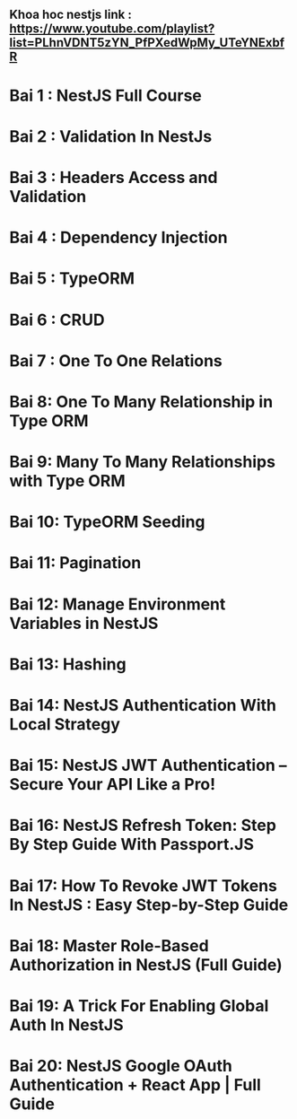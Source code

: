 ## Khoa hoc nestjs link : https://www.youtube.com/playlist?list=PLhnVDNT5zYN_PfPXedWpMy_UTeYNExbfR

# Bai 1 : NestJS Full Course

# Bai 2 : Validation In NestJs

# Bai 3 : Headers Access and Validation

# Bai 4 : Dependency Injection

# Bai 5 : TypeORM

# Bai 6 : CRUD

# Bai 7 : One To One Relations

# Bai 8: One To Many Relationship in Type ORM

# Bai 9: Many To Many Relationships with Type ORM

# Bai 10: TypeORM Seeding

# Bai 11: Pagination

# Bai 12: Manage Environment Variables in NestJS

# Bai 13: Hashing

# Bai 14: NestJS Authentication With Local Strategy

# Bai 15: NestJS JWT Authentication – Secure Your API Like a Pro!

# Bai 16: NestJS Refresh Token: Step By Step Guide With Passport.JS

# Bai 17: How To Revoke JWT Tokens In NestJS : Easy Step-by-Step Guide

# Bai 18: Master Role-Based Authorization in NestJS (Full Guide)

# Bai 19: A Trick For Enabling Global Auth In NestJS

# Bai 20: NestJS Google OAuth Authentication + React App | Full Guide

